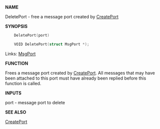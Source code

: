 
**NAME**

DeletePort - free a message port created by [CreatePort](_OQTX)

**SYNOPSIS**

```c
    DeletePort(port)

    VOID DeletePort(struct MsgPort *);

```
Links: [MsgPort](_OOYY) 

**FUNCTION**

Frees a message port created by [CreatePort](_OQTX). All messages that
may have been attached to this port must have already been
replied before this function is called.

**INPUTS**

port - message port to delete

**SEE ALSO**

[CreatePort](_OQTX)
